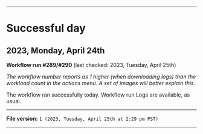 
***

# Successful day

## 2023, Monday, April 24th

**Workflow run #289/#290** (last checked: 2023, Tuesday, April 25th)

_The workflow number reports as 1 higher (when downloading logs) than the workload count in the actions menu. A set of images will better explain this._

The workflow ran successfully today. Workflow run Logs are available, as usual.

***

**File version:** `1 (2023, Tuesday, April 25th at 2:29 pm PST)`

***
